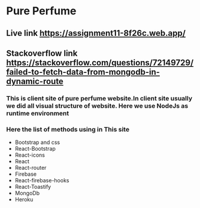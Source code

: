 # Pure Perfume

## Live link https://assignment11-8f26c.web.app/
## Stackoverflow link https://stackoverflow.com/questions/72149729/failed-to-fetch-data-from-mongodb-in-dynamic-route

### This is client site of pure perfume website.In client site usually we did all visual structure of website. Here we use NodeJs as runtime environment 


### Here the list of methods using in This site
* Bootstrap and css
* React-Bootstrap
* React-icons
* React
* React-router
* Firebase
* React-firebase-hooks
* React-Toastify
* MongoDb
* Heroku